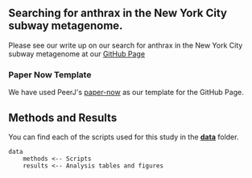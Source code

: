 ## Searching for anthrax in the New York City subway metagenome.
Please see our write up on our search for anthrax in the New York City subway metagenome at our [GitHub Page](http://read-lab-confederation.github.io/nyc-subway-anthrax-study/)

### Paper Now Template
We have used PeerJ's [paper-now](https://github.com/PeerJ/paper-now/) as our template for the GitHub Page.

## Methods and Results
You can find each of the scripts used for this study in the **[data](/data)** folder.

    data
        methods <-- Scripts
        results <-- Analysis tables and figures

